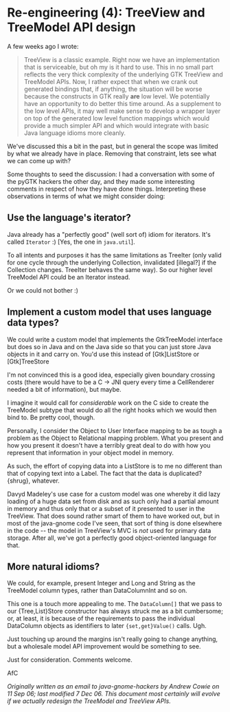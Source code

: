 Re-engineering (4): TreeView and TreeModel API design
=====================================================

A few weeks ago I wrote:

> TreeView is a classic example. Right now we have an implementation that is
> serviceable, but oh my is it hard to use. This in no small part reflects the
> very thick complexity of the underlying GTK TreeView and TreeModel APIs.
> Now, I rather expect that when we crank out generated bindings that, if
> anything, the situation will be worse because the constructs in GTK really
> **are** low level. We potentially have an opportunity to do better this time
> around. As a supplement to the low level APIs, it may well make sense to
> develop a wrapper layer on top of the generated low level function mappings
> which would provide a much simpler API and which would integrate with basic
> Java language idioms more cleanly.

We've discussed this a bit in the past, but in general the scope was limited
by what we already have in place. Removing that constraint, lets see what we
can come up with?

Some thoughts to seed the discussion: I had a conversation with some of the
pyGTK hackers the other day, and they made some interesting comments in
respect of how they have done things. Interpreting these observations in terms
of what we might consider doing:

Use the language's iterator?
----------------------------

Java already has a "perfectly good" (well sort of) idiom for iterators.  It's
called `Iterator` :) [Yes, the one in `java.util`].

To all intents and purposes it has the same limitations as TreeIter (only
valid for one cycle through the underlying Collection, invalidated [illegal?]
if the Collection changes.  TreeIter behaves the same way). So our higher
level TreeModel API could be an Iterator instead.

Or we could not bother :)

Implement a custom model that uses language data types?
-------------------------------------------------------

We could write a custom model that implements the GtkTreeModel interface but
does so in Java and on the Java side so that you can just store Java objects
in it and carry on. You'd use this instead of [Gtk]ListStore or [Gtk]TreeStore

I'm not convinced this is a good idea, especially given boundary crossing
costs (there would have to be a C -> JNI query every time a CellRenderer
needed a bit of information), but maybe.

I imagine it would call for *considerable* work on the C side to create the
TreeModel subtype that would do all the right hooks which we would then bind
to. Be pretty cool, though.

Personally, I consider the Object to User Interface mapping to be as tough a
problem as the Object to Relational mapping problem. What you present and how
you present it doesn't have a terribly great deal to do with how you represent
that information in your object model in memory.

As such, the effort of copying data into a ListStore is to me no different
than that of copying text into a Label. The fact that the data is duplicated?
{shrug}, whatever.

Davyd Madeley's use case for a custom model was one whereby it did lazy
loading of a huge data set from disk and as such only had a partial amount in
memory and thus only that or a subset of it presented to user in the TreeView.
That does sound rather smart of them to have worked out, but in most of the
java-gnome code I've seen, that sort of thing is done elsewhere in the code --
the model in TreeView's MVC is *not* used for primary data storage. After all,
we've got a perfectly good object-oriented language for that.

More natural idioms?
--------------------

We could, for example, present Integer and Long and String as the TreeModel
column types, rather than DataColumnInt and so on.

This one is a touch more appealing to me. The `DataColumn[]` that we pass to
our {Tree,List}Store constructor has always struck me as a bit cumbersome; or,
at least, it is because of the requirements to pass the individual DataColumn
objects as identifiers to later `{set,get}Value()` calls. Ugh.

Just touching up around the margins isn't really going to change anything, but
a wholesale model API improvement would be something to see.

Just for consideration. Comments welcome.

AfC

_Originally written as an email to java-gnome-hackers by Andrew Cowie on 11
Sep 06; last modified 7 Dec 06. This document most certainly will evolve if
we actually redesign the TreeModel and TreeView APIs._

<!--
 
  Copyright © 2006 Operational Dynamics Consulting, Pty Ltd and Others

  As project documentation, this file forms an integral part of the source
  code of the library it accompanies, and thus is made available to you by its
  authors as open source software: you can redistribute it and/or modify it
  under the terms of the GNU General Public License version 2 ("GPL") as
  published by the Free Software Foundation.

  This program is distributed in the hope that it will be useful, but WITHOUT
  ANY WARRANTY; without even the implied warranty of MERCHANTABILITY or
  FITNESS FOR A PARTICULAR PURPOSE. See the GPL for more details.

  You should have received a copy of the GPL along with this program. If not,
  see http://www.gnu.org/licenses/. The authors of this program may be
  contacted through http://java-gnome.sourceforge.net/.

  vim: set textwidth=78 nowrap:

-->
